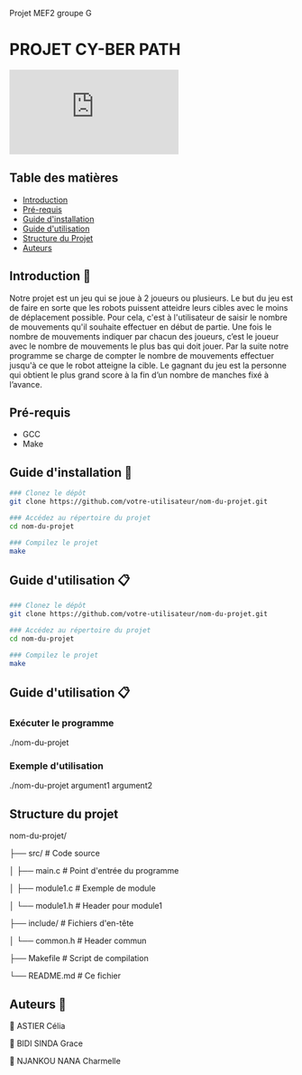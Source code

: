 
Projet MEF2 groupe G
# PROJET CY-BER PATH

![photo projet](https://github.com/celiast05/Projet/blob/main/image.img)

##  Table des matières

- [Introduction](#Introduction)
- [Pré-requis](#Pré-requis)
- [Guide d'installation](#Guide-d'installation)
- [Guide d'utilisation](#Guide-d'utilisation)
- [Structure du Projet](#Structure-du-projet)
- [Auteurs](#Auteurs)
  
## Introduction 📝

Notre projet est un jeu qui se joue à 2 joueurs ou plusieurs. Le but du jeu est de faire en sorte que les robots puissent atteidre leurs cibles avec le moins de déplacement possible. Pour cela, c'est à l'utilisateur de saisir le nombre de mouvements qu'il souhaite effectuer en début de partie. Une fois le nombre de mouvements indiquer par chacun des joueurs, c’est le joueur avec le nombre de mouvements le plus bas qui doit jouer. Par la suite notre programme se charge de compter le nombre de mouvements effectuer jusqu'à ce que le robot atteigne la cible. Le gagnant du jeu est la personne qui obtient le plus grand score à la fin d’un nombre de manches fixé à l’avance.


## Pré-requis

- GCC
- Make

## Guide d'installation 📔 

```bash
### Clonez le dépôt
git clone https://github.com/votre-utilisateur/nom-du-projet.git

### Accédez au répertoire du projet
cd nom-du-projet

### Compilez le projet
make
```

## Guide d'utilisation 📋

```bash
### Clonez le dépôt
git clone https://github.com/votre-utilisateur/nom-du-projet.git

### Accédez au répertoire du projet
cd nom-du-projet

### Compilez le projet
make
```

## Guide d'utilisation 📋

### Exécuter le programme
./nom-du-projet

### Exemple d'utilisation
./nom-du-projet argument1 argument2

## Structure du projet 

nom-du-projet/

├── src/            # Code source

│   ├── main.c      # Point d'entrée du programme

│   ├── module1.c   # Exemple de module

│   └── module1.h   # Header pour module1


├── include/        # Fichiers d'en-tête

│   └── common.h    # Header commun

├── Makefile        # Script de compilation

└── README.md       # Ce fichier

## Auteurs 👤  
👤 ASTIER Célia

👤 BIDI SINDA Grace

👤 NJANKOU NANA Charmelle

